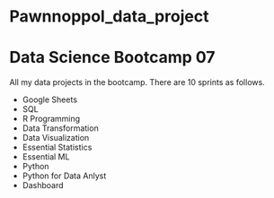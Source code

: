# Pawnnoppol_data_project
# Data Science Bootcamp 07

All my data projects in the bootcamp. There are 10 sprints as follows.

- Google Sheets
- SQL
- R Programming
- Data Transformation
- Data Visualization
- Essential Statistics
- Essential ML
- Python
- Python for Data Anlyst
- Dashboard

